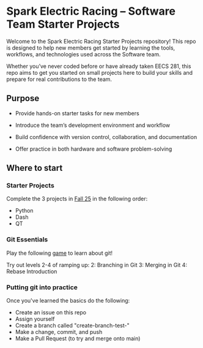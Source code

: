 # Spark Electric Racing – Software Team Starter Projects

Welcome to the Spark Electric Racing Starter Projects repository!
This repo is designed to help new members get started by learning the tools, workflows, and technologies used across the Software team.

Whether you’ve never coded before or have already taken EECS 281, this repo aims to get you started on small projects here to build your skills and prepare for real contributions to the team.

## Purpose

- Provide hands-on starter tasks for new members

- Introduce the team’s development environment and workflow

- Build confidence with version control, collaboration, and documentation

- Offer practice in both hardware and software problem-solving

## Where to start

### Starter Projects

Complete the 3 projects in [Fall 25](/starter_proj_f25) in the following order:

- Python
- Dash
- QT

### Git Essentials

Play the following [game](https://learngitbranching.js.org/) to learn about git!

Try out levels 2-4 of ramping up: 
2: Branching in Git
3: Merging in Git
4: Rebase Introduction

### Putting git into practice

Once you've learned the basics do the following:

- Create an issue on this repo
- Assign yourself
- Create a branch called "create-branch-test-<your uniqname>"
- Make a change, commit, and push
- Make a Pull Request (to try and merge onto main)

